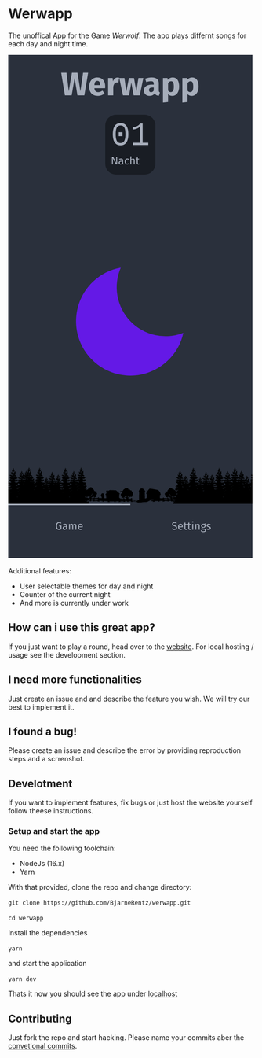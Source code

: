 # Werwapp

The unoffical App for the Game _Werwolf_. The app plays differnt songs for each day and night time.

![](screenshots/night.png)

Additional features:

- User selectable themes for day and night
- Counter of the current night
- And more is currently under work

## How can i use this great app?

If you just want to play a round, head over to the [website](https://werwapp.onrender.com).
For local hosting / usage see the development section.

## I need more functionalities

Just create an issue and and describe the feature you wish. We will try our best to implement it.

## I found a bug!

Please create an issue and describe the error by providing reproduction steps and a scrrenshot.

## Develotment

If you want to implement features, fix bugs or just host the website yourself follow theese instructions.

### Setup and start the app

You need the following toolchain:

- NodeJs (16.x)
- Yarn

With that provided, clone the repo and change directory:

`git clone https://github.com/BjarneRentz/werwapp.git`

`cd werwapp`

Install the dependencies

`yarn`

and start the application

`yarn dev`

Thats it now you should see the app under [localhost](http://localhost:5173)

## Contributing

Just fork the repo and start hacking. Please name your commits aber the [convetional commits](https://www.conventionalcommits.org/en/v1.0.0/).

